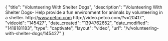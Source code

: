 {
    "title": "Volunteering With Shelter Dogs",
    "description": "Volunteering With Shelter Dogs- Help provide a fun environment for animals by volunteering in a shelter. http:\/\/www.petco.com http:\/\/video.petco.com\/?v=20417.",
    "videoid": "145427",
    "date_created": "1394762652",
    "date_modified": "1418181183",
    "type": "captivate",
    "layout": "video",
    "url": "\/v\/volunteering-with-shelter-dogs\/145427"
}